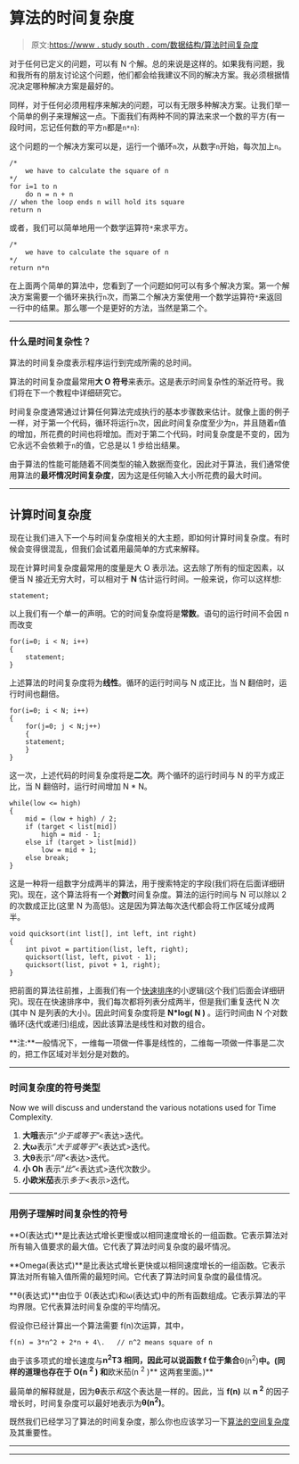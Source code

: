 # 算法的时间复杂度

> 原文:[https://www . study south . com/数据结构/算法时间复杂度](https://www.studytonight.com/data-structures/time-complexity-of-algorithms)

对于任何已定义的问题，可以有 N 个解。总的来说是这样的。如果我有问题，我和我所有的朋友讨论这个问题，他们都会给我建议不同的解决方案。我必须根据情况决定哪种解决方案是最好的。

同样，对于任何必须用程序来解决的问题，可以有无限多种解决方案。让我们举一个简单的例子来理解这一点。下面我们有两种不同的算法来求一个数的平方(有一段时间，忘记任何数的平方`n`都是`n*n`):

这个问题的一个解决方案可以是，运行一个循环`n`次，从数字`n`开始，每次加上`n`。

```
/* 
    we have to calculate the square of n
*/
for i=1 to n
    do n = n + n
// when the loop ends n will hold its square
return n
```

或者，我们可以简单地用一个数学运算符`*`来求平方。

```
/* 
    we have to calculate the square of n
*/
return n*n
```

在上面两个简单的算法中，您看到了一个问题如何可以有多个解决方案。第一个解决方案需要一个循环来执行`n`次，而第二个解决方案使用一个数学运算符`*`来返回一行中的结果。那么哪一个是更好的方法，当然是第二个。

* * *

### 什么是时间复杂性？

算法的时间复杂度表示程序运行到完成所需的总时间。

算法的时间复杂度最常用**大 O 符号**来表示。这是表示时间复杂性的渐近符号。我们将在下一个教程中详细研究它。

时间复杂度通常通过计算任何算法完成执行的基本步骤数来估计。就像上面的例子一样，对于第一个代码，循环将运行`n`次，因此时间复杂度至少为`n`，并且随着`n`值的增加，所花费的时间也将增加。而对于第二个代码，时间复杂度是不变的，因为它永远不会依赖于`n`的值，它总是以 1 步给出结果。

由于算法的性能可能随着不同类型的输入数据而变化，因此对于算法，我们通常使用算法的**最坏情况时间复杂度**，因为这是任何输入大小所花费的最大时间。

* * *

## 计算时间复杂度

现在让我们进入下一个与时间复杂度相关的大主题，即如何计算时间复杂度。有时候会变得很混乱，但我们会试着用最简单的方式来解释。

现在计算时间复杂度最常用的度量是大 O 表示法。这去除了所有的恒定因素，以便当 N 接近无穷大时，可以相对于 **N** 估计运行时间。一般来说，你可以这样想:

```
statement;
```

以上我们有一个单一的声明。它的时间复杂度将是**常数**。语句的运行时间不会因 n 而改变

```
for(i=0; i < N; i++)
{
    statement;
}
```

上述算法的时间复杂度将为**线性**。循环的运行时间与 N 成正比，当 N 翻倍时，运行时间也翻倍。

```
for(i=0; i < N; i++) 
{
    for(j=0; j < N;j++)
    { 
    statement;
    }
}
```

这一次，上述代码的时间复杂度将是**二次**。两个循环的运行时间与 N 的平方成正比，当 N 翻倍时，运行时间增加 N * N。

```
while(low <= high) 
{
    mid = (low + high) / 2;
    if (target < list[mid])
        high = mid - 1;
    else if (target > list[mid])
        low = mid + 1;
    else break;
}
```

这是一种将一组数字分成两半的算法，用于搜索特定的字段(我们将在后面详细研究)。现在，这个算法将有一个**对数**时间复杂度。算法的运行时间与 N 可以除以 2 的次数成正比(这里 N 为高低)。这是因为算法每次迭代都会将工作区域分成两半。

```
void quicksort(int list[], int left, int right)
{
    int pivot = partition(list, left, right);
    quicksort(list, left, pivot - 1);
    quicksort(list, pivot + 1, right);
}
```

把前面的算法往前推，上面我们有一个[快速排序](quick-sort)的小逻辑(这个我们后面会详细研究)。现在在快速排序中，我们每次都将列表分成两半，但是我们重复迭代 N 次(其中 N 是列表的大小)。因此时间复杂度将是 **N*log( N )** 。运行时间由 N 个对数循环(迭代或递归)组成，因此该算法是线性和对数的组合。

**注:**一般情况下，一维每一项做一件事是线性的，二维每一项做一件事是二次的，把工作区域对半划分是对数的。

* * *

### 时间复杂度的符号类型

Now we will discuss and understand the various notations used for Time Complexity.

1.  **大哦**表示“*少于或等于*”<表达>迭代。
2.  **大ω**表示“*大于或等于*”<表达式>迭代。
3.  **大θ**表示“*同*”<表达>迭代。
4.  **小 Oh** 表示“*比*”<表达式>迭代次数少。
5.  **小欧米茄**表示*多于*<表示>迭代。

* * *

### 用例子理解时间复杂性的符号

**O(表达式)**是比表达式增长更慢或以相同速度增长的一组函数。它表示算法对所有输入值要求的最大值。它代表了算法时间复杂度的最坏情况。

**Omega(表达式)**是比表达式增长更快或以相同速度增长的一组函数。它表示算法对所有输入值所需的最短时间。它代表了算法时间复杂度的最佳情况。

**θ(表达式)**由位于 0(表达式)和ω(表达式)中的所有函数组成。它表示算法的平均界限。它代表算法时间复杂度的平均情况。

假设你已经计算出一个算法需要 f(n)次运算，其中，

```
f(n) = 3*n^2 + 2*n + 4\.   // n^2 means square of n
```

由于该多项式的增长速度与**n<sup>2</sup>T3 相同，因此可以说函数 **f** 位于集合**θ(n<sup>2</sup>)**中。(同样的道理也存在于 **O(n <sup>2</sup> )** 和**欧米茄(n <sup>2</sup> )** 这两套里面。)**

最简单的解释就是，因为**θ**表示*和*这个表达是一样的。因此，当 **f(n)** 以 **n <sup>2</sup>** 的因子增长时，时间复杂度可以最好地表示为**θ(n<sup>2</sup>)**。

既然我们已经学习了算法的时间复杂度，那么你也应该学习一下[算法的空间复杂度](space-complexity-of-algorithms)及其重要性。

* * *

* * *